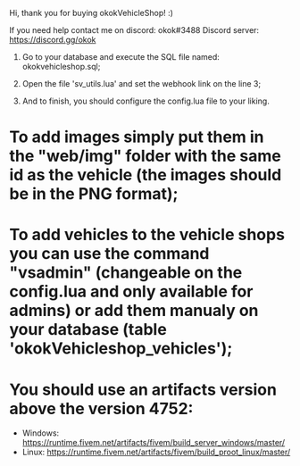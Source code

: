 Hi, thank you for buying okokVehicleShop! :)

If you need help contact me on discord: okok#3488
Discord server: https://discord.gg/okok

1. Go to your database and execute the SQL file named: okokvehicleshop.sql;

2. Open the file 'sv_utils.lua' and set the webhook link on the line 3;

3. And to finish, you should configure the config.lua file to your liking.

# To add images simply put them in the "web/img" folder with the same id as the vehicle (the images should be in the PNG format);

# To add vehicles to the vehicle shops you can use the command "vsadmin" (changeable on the config.lua and only available for admins) or add them manualy on your database (table 'okokVehicleshop_vehicles');

# You should use an artifacts version above the version 4752:
  - Windows: https://runtime.fivem.net/artifacts/fivem/build_server_windows/master/
  - Linux: https://runtime.fivem.net/artifacts/fivem/build_proot_linux/master/